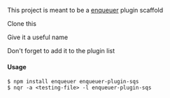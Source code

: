 This project is meant to be a [enqueuer](http://github.com/enqueuer-land/enqueuer) plugin scaffold

Clone this

Give it a useful name

Don't forget to add it to the plugin list

#### Usage
    $ npm install enqueuer enqueuer-plugin-sqs
    $ nqr -a <testing-file> -l enqueuer-plugin-sqs


